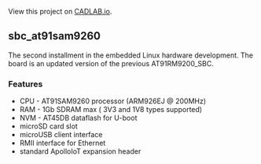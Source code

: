 View this project on [CADLAB.io](https://cadlab.io/project/1695). 

## sbc_at91sam9260

The second installment in the embedded Linux hardware development.
The board is an updated version of the previous AT91RM9200_SBC.

### Features
 * CPU - AT91SAM9260 processor (ARM926EJ @ 200MHz)
 * RAM - 1Gb SDRAM max ( 3V3 and 1V8 types supported)
 * NVM - AT45DB dataflash for U-boot
 * microSD card slot
 * microUSB client interface
 * RMII interface for Ethernet
 * standard ApolloIoT expansion header

